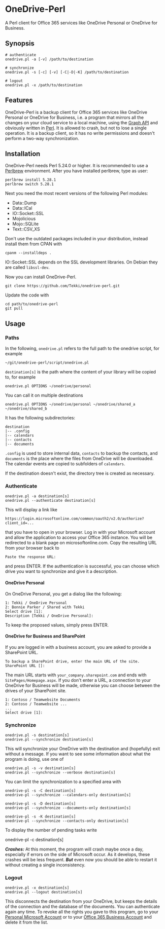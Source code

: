 # OneDrive-Perl

A Perl client for Office 365 services like OneDrive Personal or OneDrive for Business.

## Synopsis

    # authenticate
    onedrive.pl -a [-v] /path/to/destination

    # synchronize
    onedrive.pl -s [-c] [-v] [-C|-D|-K] /path/to/destination

    # logout
    onedrive.pl -x /path/to/destination

## Features

OneDrive-Perl is a backup client for Office 365 services like OneDrive Personal or OneDrive for Business, i.e. a program that mirrors all the changes on your cloud service to a local machine, using the [Graph API](https://developer.microsoft.com/en-us/graph/) and obviously written in [Perl](https://www.perl.org). It is allowed to crash, but not to lose a single operation. It is a backup client, so it has no write permissions and doesn't perform a two-way synchronization.

## Installation

OneDrive-Perl needs Perl 5.24.0 or higher. It is recommended to use a [Perlbrew](https://perlbrew.pl) environment. After you have installed perlbrew, type as user:

    perlbrew install 5.28.1
    perlbrew switch 5.28.1

Next you need the most recent versions of the following Perl modules:
  * Data::Dump
  * Data::ICal
  * IO::Socket::SSL
  * Mojolicious
  * Mojo::SQLite
  * Text::CSV\_XS

Don't use the outdated packages included in your distribution, instead install them from CPAN with

    cpanm --installdeps .

IO::Socket::SSL depends on the SSL development libraries. On Debian they are called `libssl-dev`.

Now you can install OneDrive-Perl.

    git clone https://github.com/Tekki/onedrive-perl.git

Update the code with

    cd path/to/onedrive-perl
    git pull

## Usage

### Paths

In the following, `onedrive.pl` refers to the full path to the onedrive script, for example

    ~/git/onedrive-perl/script/onedrive.pl

`destination[s]` is the path where the content of your library will be copied to, for example

    onedrive.pl OPTIONS ~/onedrive/personal

You can call it on multiple destinations

    onedrive.pl OPTIONS ~/onedrive/personal ~/onedrive/shared_a ~/onedrive/shared_b

It has the following subdirectories:

    destination
    |-- .config
    |-- calendars
    |-- contacts
    |-- documents

`.config` is used to store internal data, `contacts` to backup the contacts, and `documents` is the place where the files from OneDrive will be downloaded. The
calendar events are copied to subfolders of `calendars`.

If the destination doesn't exist, the directory tree is created as necessary.

### Authenticate

    onedrive.pl -a destination[s]
    onedrive.pl --authenticate destination[s]

This will display a link like

    https://login.microsoftonline.com/common/oauth2/v2.0/authorize?client_id=...

that you have to open in your browser. Log in with your Microsoft account and allow the application to access your Office 365 instance. You will be redirected to a blank page on microsoftonline.com. Copy the resulting URL from your browser back to

    Paste the response URL:

and press ENTER. If the authentication is successful, you can choose which drive you want to synchronize and give it a description.

#### OneDrive Personal

On OneDrive Personal, you get a dialog like the following:

    1: Tekki / OneDrive Personal
    2: Bonnie Parker / Shared with Tekki
    Select drive [1]:
    Description [Tekki / OneDrive Personal]:

To keep the proposed values, simply press ENTER.

#### OneDrive for Business and SharePoint

If you are logged in with a business account, you are asked to provide a SharePoint URL.

    To backup a SharePoint drive, enter the main URL of the site.
    SharePoint URL []:

The main URL starts with `your_company.sharepoint.com` and ends with `SitePages/Homepage.aspx`.
If you don't enter a URL, a connection to your OneDrive for Business will be made, otherwise you can choose between the drives of your SharePoint site.

    1: Contoso / Teamwebsite Documents
    2: Contoso / Teamwebsite ...
    ...
    Select drive [1]:

### Synchronize

    onedrive.pl -s destination[s]
    onedrive.pl --synchronize destination[s]

This will synchronize your OneDrive with the destination and (hopefully) exit without a message. If you want to see some information about what the program is doing, use one of

    onedrive.pl -s -v destination[s]
    onedrive.pl --synchronize --verbose destination[s]

You can limit the synchronization to a specified area with

    onedrive-pl -s -C destination[s]
    onedrive-pl --synchronize --calendars-only destination[s]

    onedrive-pl -s -D destination[s]
    onedrive-pl --synchronize --documents-only destination[s]

    onedrive-pl -s -K destination[s]
    onedrive-pl --synchronize --contacts-only destination[s]

To display the number of pending tasks write

onedrive-pl -c destination[s]

***Crashes:*** At this moment, the program will crash maybe once a day, especially if errors on the side of Microsoft occur. As it develops, these crashes will be less frequent. ***But*** even now you should be able to restart it without creating a single inconsistency.

### Logout

    onedrive.pl -x destination[s]
    onedrive.pl --logout destination[s]

This disconnects the destination from your OneDrive, but keeps the details of the connection and the database of the documents. You can authenticate again any time.
To revoke all the rights you gave to this program, go to your [Personal Microsoft Account](https://account.live.com/consent/Manage) or to your [Office 365 Business Account](https://portal.office.com/account/#apps) and delete it from the list.

